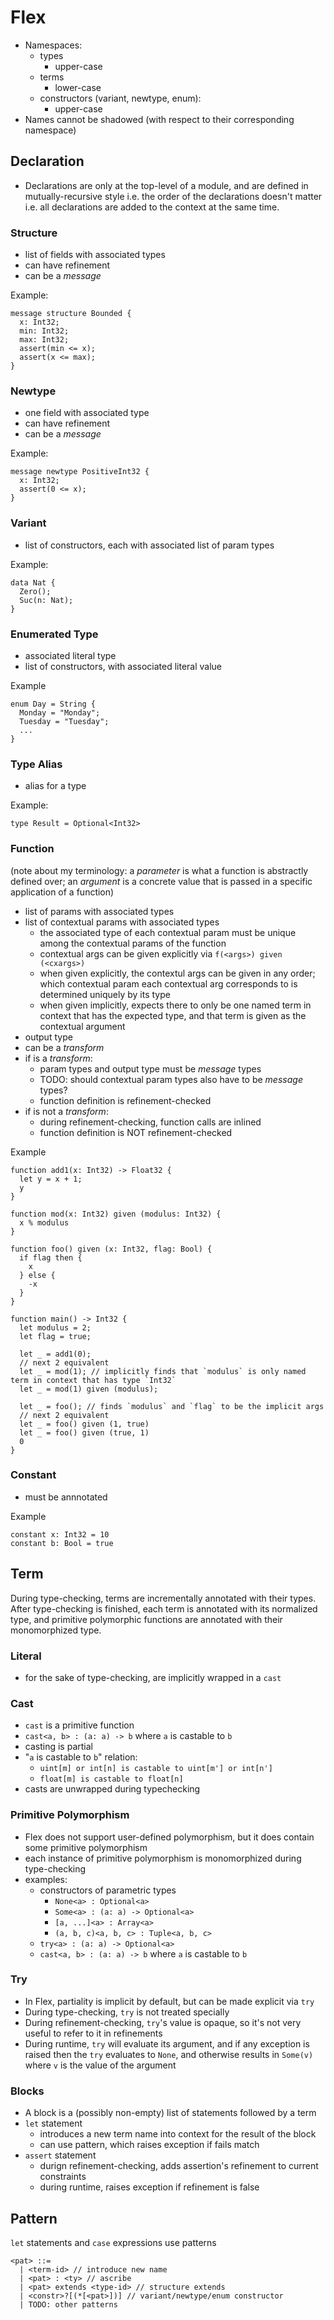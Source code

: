 # Flex

- Namespaces:
  - types
    - upper-case
  - terms
    - lower-case
  - constructors (variant, newtype, enum):
    - upper-case
- Names cannot be shadowed (with respect to their corresponding namespace)

## Declaration

- Declarations are only at the top-level of a module, and are defined in
  mutually-recursive style i.e. the order of the declarations doesn't matter
  i.e. all declarations are added to the context at the same time.

### Structure

- list of fields with associated types
- can have refinement
- can be a _message_

Example:
```
message structure Bounded {
  x: Int32;
  min: Int32;
  max: Int32;
  assert(min <= x);
  assert(x <= max);
}
```

### Newtype

- one field with associated type
- can have refinement
- can be a _message_

Example:
```
message newtype PositiveInt32 {
  x: Int32;
  assert(0 <= x);
}
```

### Variant

- list of constructors, each with associated list of param types

Example:
```
data Nat {
  Zero();
  Suc(n: Nat);
}
```

### Enumerated Type

- associated literal type
- list of constructors, with associated literal value

Example
```
enum Day = String {
  Monday = "Monday";
  Tuesday = "Tuesday";
  ...
}
```

### Type Alias

- alias for a type

Example:
```
type Result = Optional<Int32>
```

### Function

(note about my terminology: a _parameter_ is what a function is abstractly
defined over; an _argument_ is a concrete value that is passed in a specific
application of a function)

- list of params with associated types
- list of contextual params with associated types
  - the associated type of each contextual param must be unique among the
    contextual params of the function
  - contextual args can be given explicitly via `f(<args>) given (<cxargs>)` 
  - when given explicitly, the contextul args can be given in any order; which
    contextual param each contextual arg corresponds to is determined uniquely
    by its type
  - when given implicitly, expects there to only be one named term in context
    that has the expected type, and that term is given as the contextual
    argument
- output type
- can be a _transform_
- if is a _transform_:
  - param types and output type must be _message_ types
  - TODO: should contextual param types also have to be _message_ types?
  - function definition is refinement-checked
- if is not a _transform_:
  - during refinement-checking, function calls are inlined
  - function definition is NOT refinement-checked

Example
```
function add1(x: Int32) -> Float32 {
  let y = x + 1;
  y
}

function mod(x: Int32) given (modulus: Int32) {
  x % modulus
}

function foo() given (x: Int32, flag: Bool) {
  if flag then {
    x
  } else {
    -x
  }
}

function main() -> Int32 {
  let modulus = 2;
  let flag = true;

  let _ = add1(0);
  // next 2 equivalent
  let _ = mod(1); // implicitly finds that `modulus` is only named term in context that has type `Int32`
  let _ = mod(1) given (modulus);
  
  let _ = foo(); // finds `modulus` and `flag` to be the implicit args
  // next 2 equivalent
  let _ = foo() given (1, true)
  let _ = foo() given (true, 1)
  0
}
```

### Constant

- must be annnotated

Example
```
constant x: Int32 = 10
constant b: Bool = true
```

## Term

During type-checking, terms are incrementally annotated with their types. After
type-checking is finished, each term is annotated with its normalized type, and
primitive polymorphic functions are annotated with their monomorphized type.

### Literal

- for the sake of type-checking, are implicitly wrapped in a `cast`

### Cast

- `cast` is a primitive function
- `cast<a, b> : (a: a) -> b` where `a` is castable to `b`
- casting is partial
- "`a` is castable to `b`" relation:
  - `uint[m] or int[n] is castable to uint[m'] or int[n']`
  - `float[m] is castable to float[n]`
- casts are unwrapped during typechecking

### Primitive Polymorphism

- Flex does not support user-defined polymorphism, but it does contain some
  primitive polymorphism
- each instance of primitive polymorphism is monomorphized during type-checking
- examples:
  - constructors of parametric types
    - `None<a> : Optional<a>`
    - `Some<a> : (a: a) -> Optional<a>`
    - `[a, ...]<a> : Array<a>`
    - `(a, b, c)<a, b, c> : Tuple<a, b, c>`
  - `try<a> : (a: a) -> Optional<a>`
  - `cast<a, b> : (a: a) -> b` where `a` is castable to `b`

### Try

- In Flex, partiality is implicit by default, but can be made explicit via `try`
- During type-checking, `try` is not treated specially
- During refinement-checking, `try`'s value is opaque, so it's not very useful
  to refer to it in refinements
- During runtime, `try` will evaluate its argument, and if any exception is raised
  then the `try` evaluates to `None`, and otherwise results in `Some(v)` where
  `v` is the value of the argument

### Blocks

- A block is a (possibly non-empty) list of statements followed by a term
- `let` statement
  - introduces a new term name into context for the result of the block
  - can use pattern, which raises exception if fails match
- `assert` statement
  - durign refinement-checking, adds assertion's refinement to current
    constraints
  - during runtime, raises exception if refinement is false

## Pattern

`let` statements and `case` expressions use patterns

```
<pat> ::=
  | <term-id> // introduce new name
  | <pat> : <ty> // ascribe
  | <pat> extends <type-id> // structure extends
  | <constr>?[(*[<pat>])] // variant/newtype/enum constructor
  | TODO: other patterns
```


